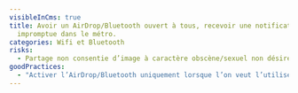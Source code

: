```yaml
---
visibleInCms: true
title: Avoir un AirDrop/Bluetooth ouvert à tous, recevoir une notification
  impromptue dans le métro.
categories: Wifi et Bluetooth
risks:
  - Partage non consentie d’image à caractère obscène/sexuel non désiré.
goodPractices:
  - "Activer l’AirDrop/Bluetooth uniquement lorsque l’on veut l’utiliser. "
---
```

